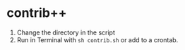 # contrib++

1. Change the directory in the script
2. Run in Terminal with `sh contrib.sh` or add to a crontab.

   
 
